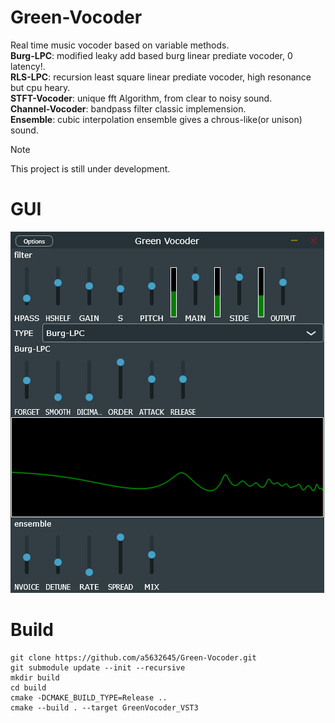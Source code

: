 # Green-Vocoder
Real time music vocoder based on variable methods.  
**Burg-LPC**: modified leaky add based burg linear prediate vocoder, 0 latency!.  
**RLS-LPC**: recursion least square linear prediate vocoder, high resonance but cpu heary.  
**STFT-Vocoder**: unique fft Algorithm, from clear to noisy sound.  
**Channel-Vocoder**: bandpass filter classic implemension.  
**Ensemble**: cubic interpolation ensemble gives a chrous-like(or unison) sound.  
> [!NOTE]
> This project is still under development.
# GUI
![GUI](resouce/gui.png)
# Build
```
git clone https://github.com/a5632645/Green-Vocoder.git
git submodule update --init --recursive
mkdir build
cd build
cmake -DCMAKE_BUILD_TYPE=Release ..
cmake --build . --target GreenVocoder_VST3
```